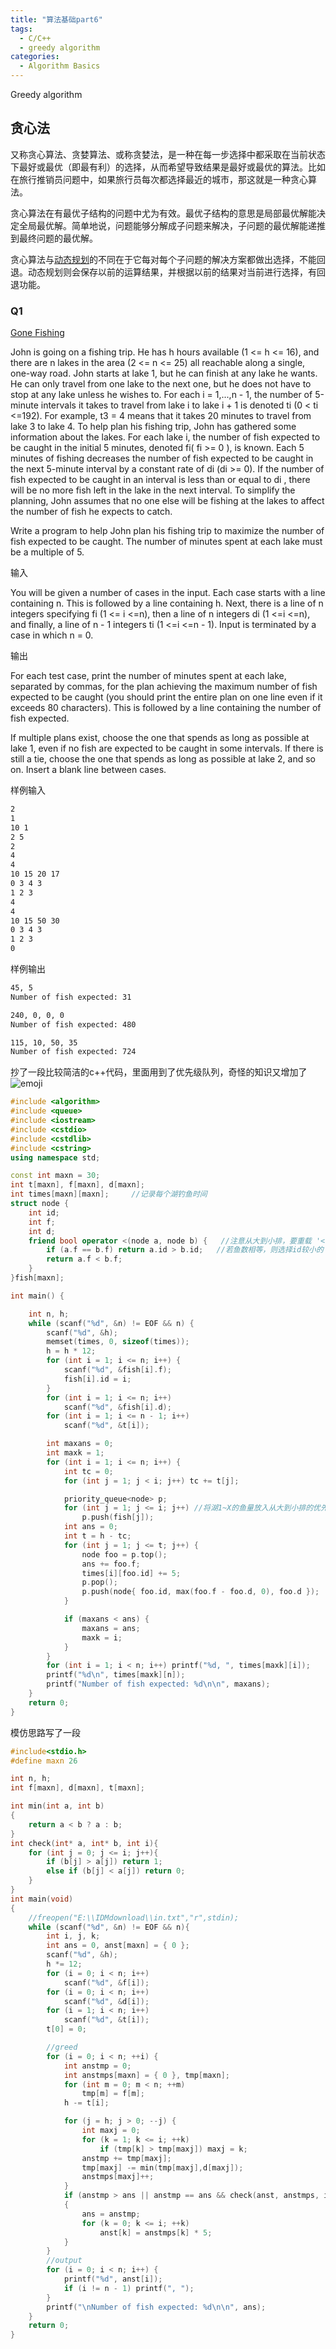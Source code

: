 ```yaml
---
title: "算法基础part6"
tags:
  - C/C++
  - greedy algorithm
categories:
  - Algorithm Basics
---
```

Greedy algorithm

## 贪心法
又称贪心算法、贪婪算法、或称贪婪法，是一种在每一步选择中都采取在当前状态下最好或最优（即最有利）的选择，从而希望导致结果是最好或最优的算法。比如在旅行推销员问题中，如果旅行员每次都选择最近的城市，那这就是一种贪心算法。

贪心算法在有最优子结构的问题中尤为有效。最优子结构的意思是局部最优解能决定全局最优解。简单地说，问题能够分解成子问题来解决，子问题的最优解能递推到最终问题的最优解。

贪心算法与[动态规划](https://gadada.github.io/algorithm%20basics/dynamic/)的不同在于它每对每个子问题的解决方案都做出选择，不能回退。动态规划则会保存以前的运算结果，并根据以前的结果对当前进行选择，有回退功能。

### Q1
[Gone Fishing](http://cxsjsxmooc.openjudge.cn/2020t2spring11/001/)

John is going on a fishing trip. He has h hours available (1 <= h <= 16), and there are n lakes in the area (2 <= n <= 25) all reachable along a single, one-way road. John starts at lake 1, but he can finish at any lake he wants. He can only travel from one lake to the next one, but he does not have to stop at any lake unless he wishes to. For each i = 1,...,n - 1, the number of 5-minute intervals it takes to travel from lake i to lake i + 1 is denoted ti (0 < ti <=192). For example, t3 = 4 means that it takes 20 minutes to travel from lake 3 to lake 4. To help plan his fishing trip, John has gathered some information about the lakes. For each lake i, the number of fish expected to be caught in the initial 5 minutes, denoted fi( fi >= 0 ), is known. Each 5 minutes of fishing decreases the number of fish expected to be caught in the next 5-minute interval by a constant rate of di (di >= 0). If the number of fish expected to be caught in an interval is less than or equal to di , there will be no more fish left in the lake in the next interval. To simplify the planning, John assumes that no one else will be fishing at the lakes to affect the number of fish he expects to catch.

Write a program to help John plan his fishing trip to maximize the number of fish expected to be caught. The number of minutes spent at each lake must be a multiple of 5.

输入

You will be given a number of cases in the input. Each case starts with a line containing n. This is followed by a line containing h. Next, there is a line of n integers specifying fi (1 <= i <=n), then a line of n integers di (1 <=i <=n), and finally, a line of n - 1 integers ti (1 <=i <=n - 1). Input is terminated by a case in which n = 0.

输出

For each test case, print the number of minutes spent at each lake, separated by commas, for the plan achieving the maximum number of fish expected to be caught (you should print the entire plan on one line even if it exceeds 80 characters). This is followed by a line containing the number of fish expected.

If multiple plans exist, choose the one that spends as long as possible at lake 1, even if no fish are expected to be caught in some intervals. If there is still a tie, choose the one that spends as long as possible at lake 2, and so on. Insert a blank line between cases.

样例输入

```markdown
2
1
10 1
2 5
2
4
4
10 15 20 17
0 3 4 3
1 2 3
4
4
10 15 50 30
0 3 4 3
1 2 3
0
```
样例输出

```markdown
45, 5
Number of fish expected: 31

240, 0, 0, 0
Number of fish expected: 480

115, 10, 50, 35
Number of fish expected: 724
```
抄了一段比较简洁的c++代码，里面用到了优先级队列，奇怪的知识又增加了
![emoji]({{site.url}}{{site.baseurl}}/images/emoji/smart.png)

```c++
#include <algorithm>
#include <queue>
#include <iostream>
#include <cstdio>
#include <cstdlib>
#include <cstring>
using namespace std;

const int maxn = 30;
int t[maxn], f[maxn], d[maxn];
int times[maxn][maxn];     //记录每个湖钓鱼时间
struct node {
    int id;
    int f;
    int d;
    friend bool operator <(node a, node b) {   //注意从大到小排，要重载 '<'
        if (a.f == b.f) return a.id > b.id;   //若鱼数相等，则选择id较小的
        return a.f < b.f;
    }
}fish[maxn];

int main() {

    int n, h;
    while (scanf("%d", &n) != EOF && n) {
        scanf("%d", &h);
        memset(times, 0, sizeof(times));
        h = h * 12;
        for (int i = 1; i <= n; i++) {
            scanf("%d", &fish[i].f);
            fish[i].id = i;
        }
        for (int i = 1; i <= n; i++)
            scanf("%d", &fish[i].d);
        for (int i = 1; i <= n - 1; i++)
            scanf("%d", &t[i]);

        int maxans = 0;
        int maxk = 1;
        for (int i = 1; i <= n; i++) {
            int tc = 0;
            for (int j = 1; j < i; j++) tc += t[j];

            priority_queue<node> p;
            for (int j = 1; j <= i; j++) //将湖1~X的鱼量放入从大到小排的优先队列
                p.push(fish[j]);
            int ans = 0;
            int t = h - tc;
            for (int j = 1; j <= t; j++) {
                node foo = p.top();
                ans += foo.f;
                times[i][foo.id] += 5;
                p.pop();
                p.push(node{ foo.id, max(foo.f - foo.d, 0), foo.d });
            }

            if (maxans < ans) {
                maxans = ans;
                maxk = i;
            }
        }
        for (int i = 1; i < n; i++) printf("%d, ", times[maxk][i]);
        printf("%d\n", times[maxk][n]);
        printf("Number of fish expected: %d\n\n", maxans);
    }
    return 0;
}
```

模仿思路写了一段

```c
#include<stdio.h>
#define maxn 26

int n, h;
int f[maxn], d[maxn], t[maxn];

int min(int a, int b)
{
    return a < b ? a : b;
}
int check(int* a, int* b, int i){
    for (int j = 0; j <= i; j++){
        if (b[j] > a[j]) return 1;
        else if (b[j] < a[j]) return 0;
    }
}
int main(void)
{
    //freopen("E:\\IDMdownload\\in.txt","r",stdin);
    while (scanf("%d", &n) != EOF && n){
        int i, j, k;
        int ans = 0, anst[maxn] = { 0 };
        scanf("%d", &h);
        h *= 12;
        for (i = 0; i < n; i++)
            scanf("%d", &f[i]);
        for (i = 0; i < n; i++)
            scanf("%d", &d[i]);
        for (i = 1; i < n; i++)
            scanf("%d", &t[i]);
        t[0] = 0;

        //greed
        for (i = 0; i < n; ++i) {
            int anstmp = 0;
            int anstmps[maxn] = { 0 }, tmp[maxn];
            for (int m = 0; m < n; ++m)
                tmp[m] = f[m];
            h -= t[i];

            for (j = h; j > 0; --j) {
                int maxj = 0;
                for (k = 1; k <= i; ++k)
                    if (tmp[k] > tmp[maxj]) maxj = k;
                anstmp += tmp[maxj];
                tmp[maxj] -= min(tmp[maxj],d[maxj]);
                anstmps[maxj]++;
            }
            if (anstmp > ans || anstmp == ans && check(anst, anstmps, i))
            {
                ans = anstmp;
                for (k = 0; k <= i; ++k)
                    anst[k] = anstmps[k] * 5;
            }
        }
        //output
        for (i = 0; i < n; i++) {
            printf("%d", anst[i]);
            if (i != n - 1) printf(", ");
        }
        printf("\nNumber of fish expected: %d\n\n", ans);
    }
    return 0;
}
```

